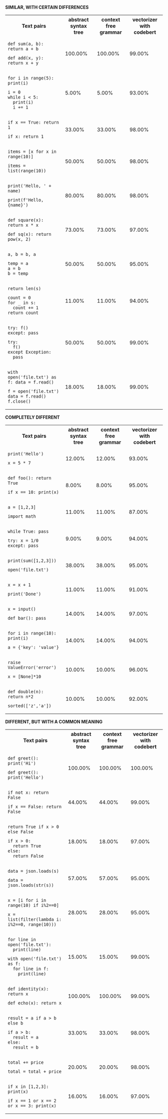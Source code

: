 
**SIMILAR, WITH CERTAIN DIFFERENCES**

<table>
  <tr>
    <th>Text pairs</th>
    <th>abstract syntax tree</th>
    <th>context free grammar</th>
    <th>vectorizer with codebert</th>
  </tr>
  <tr>
    <td><pre><code>def sum(a, b): return a + b</code></pre><pre><code>def add(x, y): return x + y</code></pre></td>
    <td>100.00%</td>
    <td>100.00%</td>
    <td>99.00%</td>
  </tr>
  <tr>
    <td><pre><code>for i in range(5): print(i)</code></pre><pre><code>i = 0
while i < 5:
  print(i)
  i += 1</code></pre></td>
    <td>5.00%</td>
    <td>5.00%</td>
    <td>93.00%</td>
  </tr>
  <tr>
    <td><pre><code>if x == True: return 1</code></pre><pre><code>if x: return 1</code></pre></td>
    <td>33.00%</td>
    <td>33.00%</td>
    <td>98.00%</td>
  </tr>
  <tr>
    <td><pre><code>items = [x for x in range(10)]</code></pre><pre><code>items = list(range(10))</code></pre></td>
    <td>50.00%</td>
    <td>50.00%</td>
    <td>98.00%</td>
  </tr>
  <tr>
    <td><pre><code>print('Hello, ' + name)</code></pre><pre><code>print(f'Hello, {name}')</code></pre></td>
    <td>80.00%</td>
    <td>80.00%</td>
    <td>98.00%</td>
  </tr>
  <tr>
    <td><pre><code>def square(x): return x * x</code></pre><pre><code>def sq(x): return pow(x, 2)</code></pre></td>
    <td>73.00%</td>
    <td>73.00%</td>
    <td>97.00%</td>
  </tr>
  <tr>
    <td><pre><code>a, b = b, a</code></pre><pre><code>temp = a
a = b
b = temp</code></pre></td>
    <td>50.00%</td>
    <td>50.00%</td>
    <td>95.00%</td>
  </tr>
  <tr>
    <td><pre><code>return len(s)</code></pre><pre><code>count = 0
for _ in s:
  count += 1
return count</code></pre></td>
    <td>11.00%</td>
    <td>11.00%</td>
    <td>94.00%</td>
  </tr>
  <tr>
    <td><pre><code>try: f()
except: pass</code></pre><pre><code>try:
  f()
except Exception:
  pass</code></pre></td>
    <td>50.00%</td>
    <td>50.00%</td>
    <td>99.00%</td>
  </tr>
  <tr>
    <td><pre><code>with open('file.txt') as f: data = f.read()</code></pre><pre><code>f = open('file.txt')
data = f.read()
f.close()</code></pre></td>
    <td>18.00%</td>
    <td>18.00%</td>
    <td>99.00%</td>
  </tr>
</table>

**COMPLETELY DIFFERENT**

<table>
  <tr>
    <th>Text pairs</th>
    <th>abstract syntax tree</th>
    <th>context free grammar</th>
    <th>vectorizer with codebert</th>
  </tr>
  <tr>
    <td><pre><code>print('Hello')</code></pre><pre><code>x = 5 * 7</code></pre></td>
    <td>12.00%</td>
    <td>12.00%</td>
    <td>93.00%</td>
  </tr>
  <tr>
    <td><pre><code>def foo(): return True</code></pre><pre><code>if x == 10: print(x)</code></pre></td>
    <td>8.00%</td>
    <td>8.00%</td>
    <td>95.00%</td>
  </tr>
  <tr>
    <td><pre><code>a = [1,2,3]</code></pre><pre><code>import math</code></pre></td>
    <td>11.00%</td>
    <td>11.00%</td>
    <td>87.00%</td>
  </tr>
  <tr>
    <td><pre><code>while True: pass</code></pre><pre><code>try: x = 1/0
except: pass</code></pre></td>
    <td>9.00%</td>
    <td>9.00%</td>
    <td>94.00%</td>
  </tr>
  <tr>
    <td><pre><code>print(sum([1,2,3]))</code></pre><pre><code>open('file.txt')</code></pre></td>
    <td>38.00%</td>
    <td>38.00%</td>
    <td>95.00%</td>
  </tr>
  <tr>
    <td><pre><code>x = x + 1</code></pre><pre><code>print('Done')</code></pre></td>
    <td>11.00%</td>
    <td>11.00%</td>
    <td>91.00%</td>
  </tr>
  <tr>
    <td><pre><code>x = input()</code></pre><pre><code>def bar(): pass</code></pre></td>
    <td>14.00%</td>
    <td>14.00%</td>
    <td>97.00%</td>
  </tr>
  <tr>
    <td><pre><code>for i in range(10): print(i)</code></pre><pre><code>a = {'key': 'value'}</code></pre></td>
    <td>14.00%</td>
    <td>14.00%</td>
    <td>94.00%</td>
  </tr>
  <tr>
    <td><pre><code>raise ValueError('error')</code></pre><pre><code>x = [None]*10</code></pre></td>
    <td>10.00%</td>
    <td>10.00%</td>
    <td>96.00%</td>
  </tr>
  <tr>
    <td><pre><code>def double(n): return n*2</code></pre><pre><code>sorted(['z','a'])</code></pre></td>
    <td>10.00%</td>
    <td>10.00%</td>
    <td>92.00%</td>
  </tr>
</table>

**DIFFERENT, BUT WITH A COMMON MEANING**

<table>
  <tr>
    <th>Text pairs</th>
    <th>abstract syntax tree</th>
    <th>context free grammar</th>
    <th>vectorizer with codebert</th>
  </tr>
  <tr>
    <td><pre><code>def greet(): print('Hi')</code></pre><pre><code>def greet(): print('Hello')</code></pre></td>
    <td>100.00%</td>
    <td>100.00%</td>
    <td>100.00%</td>
  </tr>
  <tr>
    <td><pre><code>if not x: return False</code></pre><pre><code>if x == False: return False</code></pre></td>
    <td>44.00%</td>
    <td>44.00%</td>
    <td>99.00%</td>
  </tr>
  <tr>
    <td><pre><code>return True if x > 0 else False</code></pre><pre><code>if x > 0:
  return True
else:
  return False</code></pre></td>
    <td>18.00%</td>
    <td>18.00%</td>
    <td>97.00%</td>
  </tr>
  <tr>
    <td><pre><code>data = json.loads(s)</code></pre><pre><code>data = json.loads(str(s))</code></pre></td>
    <td>57.00%</td>
    <td>57.00%</td>
    <td>95.00%</td>
  </tr>
  <tr>
    <td><pre><code>x = [i for i in range(10) if i%2==0]</code></pre><pre><code>x = list(filter(lambda i: i%2==0, range(10)))</code></pre></td>
    <td>28.00%</td>
    <td>28.00%</td>
    <td>95.00%</td>
  </tr>
  <tr>
    <td><pre><code>for line in open('file.txt'):
  print(line)</code></pre><pre><code>with open('file.txt') as f:
  for line in f:
    print(line)</code></pre></td>
    <td>15.00%</td>
    <td>15.00%</td>
    <td>99.00%</td>
  </tr>
  <tr>
    <td><pre><code>def identity(x): return x</code></pre><pre><code>def echo(x): return x</code></pre></td>
    <td>100.00%</td>
    <td>100.00%</td>
    <td>99.00%</td>
  </tr>
  <tr>
    <td><pre><code>result = a if a > b else b</code></pre><pre><code>if a > b:
  result = a
else:
  result = b</code></pre></td>
    <td>33.00%</td>
    <td>33.00%</td>
    <td>98.00%</td>
  </tr>
  <tr>
    <td><pre><code>total += price</code></pre><pre><code>total = total + price</code></pre></td>
    <td>20.00%</td>
    <td>20.00%</td>
    <td>98.00%</td>
  </tr>
  <tr>
    <td><pre><code>if x in [1,2,3]: print(x)</code></pre><pre><code>if x == 1 or x == 2 or x == 3: print(x)</code></pre></td>
    <td>16.00%</td>
    <td>16.00%</td>
    <td>97.00%</td>
  </tr>
</table>
